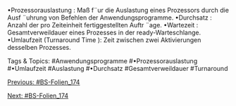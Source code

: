 •Prozessorauslastung : Maß f¨ur die Auslastung eines Prozessors durch die Ausf ¨uhrung von Befehlen der
Anwendungsprogramme.
•Durchsatz : Anzahl der pro Zeiteinheit fertiggestellten Auftr ¨age.
•Wartezeit : Gesamtverweildauer eines Prozesses in der ready-Warteschlange.
•Umlaufzeit (Turnaround Time ): Zeit zwischen zwei Aktivierungen desselben Prozesses.

   Tags & Topics:
   #Anwendungsprogramme
   #•Prozessorauslastung
   #•Umlaufzeit
   #Auslastung
   #•Durchsatz
   #Gesamtverweildauer
   #Turnaround

[Previous: #BS-Folien_174](BS-Folien_174.md)

[Next: #BS-Folien_174](BS-Folien_174.md)